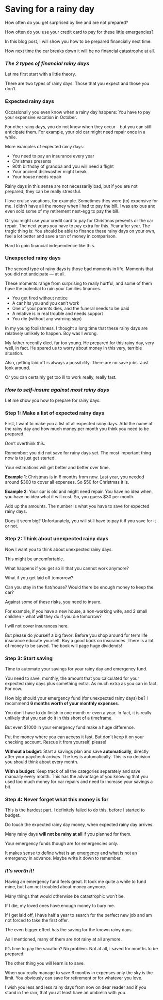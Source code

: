 # Saving for a rainy day

How often do you get surprised by live and are not prepared?

How often do you use your credit card to pay for these little emergencies?

In this blog post, I will show you how to be prepared financially next time.

How next time the car breaks down it will be no financial catastrophe at all.

### *The 2 types of financial rainy days*

Let me first start with a little theory.

There are two types of rainy days: Those that you expect and those you don’t.

### Expected rainy days

Occasionally you even know when a rainy day happens: You have to pay your expensive vacation in October.

For other rainy days, you do not know when they occur - but you can still anticipate them. For example, your old car might need repair once in a while.

More examples of expected rainy days:

- You need to pay an insurance every year
- Christmas presents
- 90th birthday of grandpa and you will need a flight
- Your ancient dishwasher might break
- Your house needs repair

Rainy days in this sense are not necessarily bad, but if you are not prepared, they can be really stressful.

I love cruise vacations, for example. Sometimes they were (to) expensive for me. I didn’t have all the money when I had to pay the bill. I was anxious and even sold some of my retirement nest-egg to pay the bill.

Or you might use your credit card to pay for Christmas presents or the car repair. The next years you have to pay extra for this. Year after year. The tragic thing is: You should be able to finance these rainy days on your own, feel a lot better and save a ton of money in comparison.

Hard to gain financial independence like this.

### Unexpected rainy days

The second type of rainy days is those bad moments in life. Moments that you did not anticipate — at all.

These moments range from surprising to really hurtful, and some of them have the potential to ruin your families finances.

- You get fired without notice
- A car hits you and you can’t work
- One of your parents dies, and the funeral needs to be paid
- A relative is in real trouble and needs support
- You die (without any warning sign)

In my young foolishness, I thought a long time that these rainy days are relatively unlikely to happen. Boy was I wrong.

My father recently died, far too young. He prepared for this rainy day, very well, in fact. He spared us to worry about money in this very, terrible situation.

Also, getting laid off is always a possibility. There are no save jobs. Just look around.

Or you can certainly get too ill to work really, really fast.

### *How to self-insure against most rainy days*

Let me show you how to prepare for rainy days.

### Step 1: Make a list of expected rainy days

First, I want to make you a list of all expected rainy days. Add the name of the rainy day and how much money per month you think you need to be prepared.

Don’t overthink this.

Remember: you did not save for rainy days yet. The most important thing now is to just get started.

Your estimations will get better and better over time.

**Example 1**: Christmas is in 6 months from now. Last year, you needed around $300 to cover all expenses. So $50 for Christmas it is.

**Example 2**: Your car is old and might need repair. You have no idea when, you have no idea what it will cost. So, you guess $30 per month.

Add up the amounts. The number is what you have to save for expected rainy days.

Does it seem big? Unfortunately, you will still have to pay it if you save for it or not.

### Step 2: Think about unexpected rainy days

Now I want you to think about unexpected rainy days.

This might be uncomfortable.

What happens if you get so ill that you cannot work anymore?

What if you get laid off tomorrow?

Can you stay in the flat/house? Would there be enough money to keep the car?

Against some of these risks, you need to insure.

For example, if you have a new house, a non-working wife, and 2 small children - what will they do if you die tomorrow?

I will not cover insurances here.

But please do yourself a big favor: Before you shop around for term life insurance educate yourself. Buy a good book on insurances. There is a lot of money to be saved. The book will page huge dividends!

### Step 3: Start saving

Time to automate your savings for your rainy day and emergency fund.

You need to save, monthly, the amount that you calculated for your expected rainy days plus something extra. As much extra as you can in fact. For now.

How big should your emergency fund (for unexpected rainy days) be? I recommend **6 months worth of your monthly expenses**.

You don’t have to do finish in one month or even a year. In fact, it is really unlikely that you can do it in this short of a timeframe.

But even $1000 in your emergency fund make a huge difference.

Put the money where you can access it fast. But don’t keep it on your checking account. Rescue it from yourself, please!

**Without a budget**: Start a savings plan and save **automatically**, directly after your paycheck arrives. The key is automatically. This is no decision you should think about every month.

**With a budget**: Keep track of all the categories separately and save manually every month. This has the advantage of you knowing that you used too much money for car repairs and need to increase your savings a bit.

### Step 4: Never forget what this money is for

This is the hardest part. I definitely failed to do this, before I started to budget.

Do touch the expected rainy day money, when expected rainy day arrives.

Many rainy days **will not be rainy at all** if you planned for them.

Your emergency funds though are for emergencies only.

It makes sense to define what is an emergency and what is not an emergency in advance. Maybe write it down to remember.

### *It’s worth it!*

Having an emergency fund feels great. It took me quite a while to fund mine, but I am not troubled about money anymore.

Many things that would otherwise be catastrophic won’t be.

If I die, my loved ones have enough money to bury me.

If I get laid off, I have half a year to search for the perfect new job and am not forced to take the first offer.

The even bigger effect has the saving for the known rainy days.

As I mentioned, many of them are not rainy at all anymore.

It’s time to pay the vacation? No problem. Not at all, I saved for months to be prepared.

The other thing you will learn is to save.

When you really manage to save 6 months in expenses only the sky is the limit. You obviously can save for retirement or for whatever you love.

I wish you less and less rainy days from now on dear reader and if you stand in the rain, that you at least have an umbrella with you.